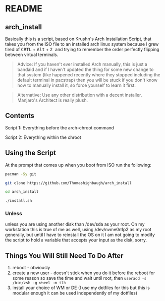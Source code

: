 # README
## arch_install

Basically this is a script, based on Krushn's Arch Installation Script, that takes you from the ISO file to an installed arch linux system because I grew tired of <kbd>CRTL</kbd> + <kbd>Alt</kbd> + <kbd> 2 </kbd> and trying to remember the order perfectly flipping between virtual terminals. 

> Advice: If you haven't ever installed Arch manually, this is just a bandaid and if I haven't updated the thing for some new change to that system (like happened recently where they stopped including the default terminal in pacstrap) then you will be stuck if you don't know how to manually install it, so force yourself to learn it first.

> Alternative: Use any other distribution with a decent installer. Manjaro's Architect is really plush.



## Contents 

Script 1: Everything before the arch-chroot command

Script 2: Everything within the chroot 


## Using the Script
At the prompt that comes up when you boot from ISO run the following:

```bash
pacman -Sy git 

git clone https://github.com/Thomashighbaugh/arch_install 

cd arch_install 

./install.sh 

```

### Unless
unless you are using another disk than /dev/sda as your root. On my workstation this is true of me as well, using /dev/nvme0n1p2 as my root generally, but until I have to reinstall the OS on it I am not going to modify the script to hold a variable that accepts your input as the disk, sorry. 



## Things You Will Still Need To Do After 

1. reboot - obviously
2. create a new user - doesn't stick when you do it before the reboot for some reason so save the time and wait until root, then 
`useradd -s /bin/zsh -g wheel -m tlh` 
3. install your choice of WM or DE (I use my dotfiles for this but this is modular enough it can be used independently of my dotfiles)